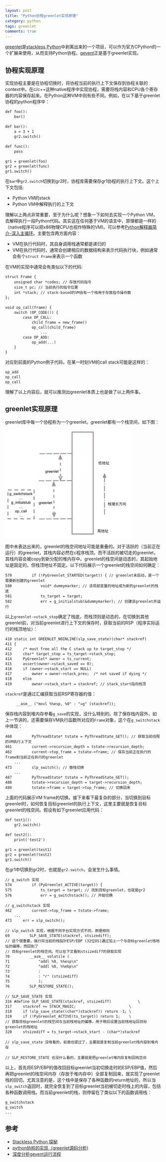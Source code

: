 ```yaml
---
layout: post
title: "Python协程greenlet实现原理"
category: python
tags: greenlet
comments: true
---
```



[greenlet](https://github.com/python-greenlet/greenlet)是[stackless
Python](https://wiki.python.org/moin/StacklessPython)中剥离出来的一个项目，可以作为官方CPython的一个扩展来使用，从而支持Python协程。[gevent](http://www.gevent.org/)正是基于greenlet实现。

## 协程实现原理

实现协程主要是在协程切换时，将协程当前的执行上下文保存到协程关联的context中。在c/c++这种native程序中实现协程，需要将栈内容和CPU各个寄存器的内容保存起来。在Python这种VM中则有些不同。例如，在以下基于greenlet协程的python程序中：

```
def foo():
    bar()

def bar():
    a = 3 + 1
    gr2.switch()

def func():
    pass

gr1 = greenlet(foo)
gr2 = greenlet(func)
gr1.switch()
```

在`bar`中`gr2.switch`切换到gr2时，协程库需要保存gr1协程的执行上下文。这个上下文包括: 

* Python VM的stack
* Python VM中解释执行的上下文
<!-- more -->
理解以上两点非常重要，至于为什么呢？想象一下如何去实现一个Python
VM，去解释执行一段Python代码。其实这在任何基于VM的语言中，原理都是一样的（native程序可以把x86物理CPU也视作特殊的VM)。可以参考[Python解释器简介-深入主循环](http://python.jobbole.com/81660/)。主要包含两方面内容：

* VM在执行代码时，其自身调用栈通常都是递归的
* VM在执行代码时，通常会创建相应的数据结构来表示代码执行块，例如通常会有个`struct Frame`来表示一个函数

在VM的实现中通常会有类似以下的代码:

```
struct Frame {
    unsigned char *codes; // 存放代码指令
    size_t pc; // 当前执行的指令位置
    int *stack; // stack-based的VM会有一个栈用于存放指令操作数
};

void op_call(frame) {
    switch (OP_CODE()) {
        case OP_CALL:
            child_frame = new_frame()
            op_call(child_frame)
                ...
        case OP_ADD:
            op_add(...)
    }
}
```

对应到前面的Python例子代码，在某一时刻VM的call stack可能是这样的：

```
op_add
op_call
op_call
```

理解了以上内容后，就可以推测出greenlet本质上也是做了以上两件事。

## greenlet实现原理

greenlet库中每一个协程称为一个greenlet。greenlet都有一个栈空间，如下图：

![](/assets/res/greenlet.png)

图中未表达出来的，greenlet的栈空间地址可能是重叠的。对于活跃的（当前正在运行）的greenlet，其栈内容必然在c程序栈顶。而不活跃的被切走的greenlet，其栈内容会被copy到新分配的堆内存中。greenlet的栈空间是动态的，其起始地址是固定的，但栈顶地址不固定。以下代码展示一个greenlet的栈空间如何确定：

```
579         if (!PyGreenlet_STARTED(target)) { // greenlet未启动，是一个需要新创建的greenlet
580             void* dummymarker; // 该局部变量的地址成为新的greenlet的栈底
581             ts_target = target;
582             err = g_initialstub(&dummymarker); // 创建该greenlet并运行
```

以上`greenlet->stack_stop`确定了栈底，而栈顶则是动态的，在切换到其他greenlet前，对当前greenlet进行上下文的保存时，获取当前的RSP（程序实际运行的栈顶地址）：

```
410 static int GREENLET_NOINLINE(slp_save_state)(char* stackref)
411 {
412     /* must free all the C stack up to target_stop */
413     char* target_stop = ts_target->stack_stop;
414     PyGreenlet* owner = ts_current;
415     assert(owner->stack_saved == 0);
416     if (owner->stack_start == NULL)
417         owner = owner->stack_prev;  /* not saved if dying */
418     else
419         owner->stack_start = stackref; // stack_start指向栈顶
```

`stackref`是通过汇编获取当前RSP寄存器的值：

```
     __asm__ ("movl %%esp, %0" : "=g" (stackref));
```

保存栈内容到堆内存参看`g_save`的实现，没什么特别的。除了保存栈内容外，如上一节讲的，还需要保存VM执行函数所对应的`Frame`对象，这个在`g_switchstack`中体现：

```
460         PyThreadState* tstate = PyThreadState_GET(); // 获取当前线程的VM执行上下文
461         current->recursion_depth = tstate->recursion_depth;
462         current->top_frame = tstate->frame; // 保存当前正在执行的frame到当前正在执行的greenlet
    ...
473         slp_switch(); // 做栈切换
    ...
487         PyThreadState* tstate = PyThreadState_GET();
488         tstate->recursion_depth = target->recursion_depth;
489         tstate->frame = target->top_frame; // 切换回来

```

上面的代码展示VM frame的切换。接下来看下最复杂的部分，当切换到目标greenlet时，如何恢复目标greenlet的执行上下文，这里主要就是恢复目标greenlet的栈空间。假设有如下greenlet应用代码：

```
def test1():
    gr2.switch()

def test2():
    print('test2')

gr1 = greenlet(test1)
gr2 = greenlet(test2)
gr1.switch()

```

在gr1中切换到gr2时，也就是`gr2.switch`，会发生什么事情。

```
// g_switch 实现
574         if (PyGreenlet_ACTIVE(target)) {
575             ts_target = target; // 找到目标greenlet，也就是gr2
576             err = g_switchstack(); // 开始切换

// g_switchstack 实现
462         current->top_frame = tstate->frame;
    ...
473     err = slp_switch();

// slp_switch 实现，根据不同平台实现方式不同，原理相同
69         SLP_SAVE_STATE(stackref, stsizediff);
// 这个很重要，强行将当前的栈指针ESP/EBP (32位OS)通过加上一个与目标greenlet栈地址的偏移，而回到了
// 目标greenlet的栈空间。可以在下文看到stsizediff的获取实现
70         __asm__ volatile (
71             "addl %0, %%esp\n"
72             "addl %0, %%ebp\n"
73             :
74             : "r" (stsizediff)
75             );
76         SLP_RESTORE_STATE();

// SLP_SAVE_STATE 实现
316 #define SLP_SAVE_STATE(stackref, stsizediff)            \
317     stackref += STACK_MAGIC;                        \
318     if (slp_save_state((char*)stackref)) return -1; \
319     if (!PyGreenlet_ACTIVE(ts_target)) return 1;    \
// 获取目标greenlet的栈空间与当前栈地址的偏移，用于稍后设置当前栈地址回目标greenlet的栈地址
320     stsizediff = ts_target->stack_start - (char*)stackref 

// slp_save_state 没啥看的，前面也提过了，主要就是复制当前greenlet栈内容到堆内存

// SLP_RESTORE_STATE 也没什么看的，主要就是把greenlet堆内存复制回栈空间
```

以上，首先将ESP/EBP的值改回目标greenlet当初切换走时的ESP/EBP值，然后再把greenlet的栈空间内存（存放于堆内存中）全部复制回来，就实现了greenlet栈的回切。尤其注意的是，这个栈中是保存了各种函数的return地址的，所以当`slp_switch`返回时，就完全恢复到了目标greenlet当初被切走时栈上的内容，包括各种函数调用栈。而当前greenlet的栈，则停留在了类似以下的函数调用栈：

```
g_switchstack
g_switch
...
```

## 参考

* [Stackless Python 探秘](https://www.shymonk.com/posts/2016/06/stackless-python-tan-mi/)
* [python协程的实现（greenlet源码分析)](http://blog.csdn.net/permike/article/details/54846675)
* [深度分析gevent运行流程](http://blog.csdn.net/yueguanghaidao/article/details/24281751)

